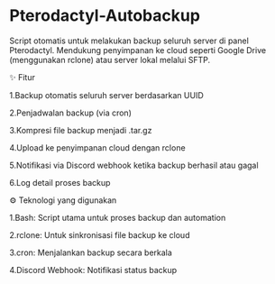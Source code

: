 # Pterodactyl-Autobackup

Script otomatis untuk melakukan backup seluruh server di panel Pterodactyl.
Mendukung penyimpanan ke cloud seperti Google Drive (menggunakan rclone) atau server lokal melalui SFTP.


✨ Fitur

  1.Backup otomatis seluruh server berdasarkan UUID
  
  2.Penjadwalan backup (via cron)
  
  3.Kompresi file backup menjadi .tar.gz
  
  4.Upload ke penyimpanan cloud dengan rclone
  
  5.Notifikasi via Discord webhook ketika backup berhasil atau gagal
  
  6.Log detail proses backup



  ⚙️ Teknologi yang digunakan

  1.Bash: Script utama untuk proses backup dan automation

  2.rclone: Untuk sinkronisasi file backup ke cloud

  3.cron: Menjalankan backup secara berkala

  4.Discord Webhook: Notifikasi status backup
